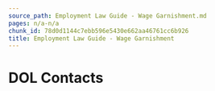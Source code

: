 ```yaml
---
source_path: Employment Law Guide - Wage Garnishment.md
pages: n/a-n/a
chunk_id: 78d0d1144c7ebb596e5430e662aa46761cc6b926
title: Employment Law Guide - Wage Garnishment
---
```

# DOL Contacts
